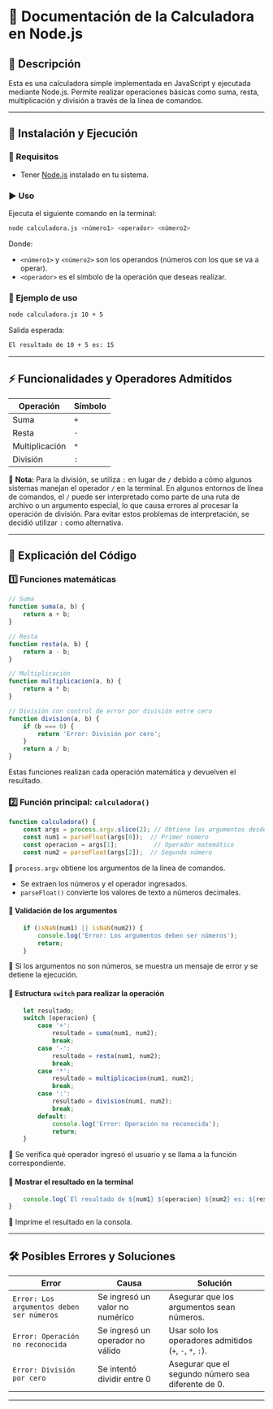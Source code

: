 # 📖 Documentación de la Calculadora en Node.js

## 📌 Descripción
Esta es una calculadora simple implementada en JavaScript y ejecutada mediante Node.js. Permite realizar operaciones básicas como suma, resta, multiplicación y división a través de la línea de comandos.

---

## 🚀 Instalación y Ejecución
### 🔧 Requisitos
- Tener [Node.js](https://nodejs.org/) instalado en tu sistema.

### ▶️ Uso
Ejecuta el siguiente comando en la terminal:
```sh
node calculadora.js <número1> <operador> <número2>
```
Donde:
- `<número1>` y `<número2>` son los operandos (números con los que se va a operar).
- `<operador>` es el símbolo de la operación que deseas realizar.

### 📌 Ejemplo de uso
```sh
node calculadora.js 10 + 5
```
Salida esperada:
```sh
El resultado de 10 + 5 es: 15
```

---

## ⚡ Funcionalidades y Operadores Admitidos
| Operación      | Símbolo |
|---------------|---------|
| Suma          | `+`     |
| Resta         | `-`     |
| Multiplicación | `*`     |
| División      | `:`     |

📌 **Nota:** Para la división, se utiliza `:` en lugar de `/` debido a cómo algunos sistemas manejan el operador `/` en la terminal. En algunos entornos de línea de comandos, el `/` puede ser interpretado como parte de una ruta de archivo o un argumento especial, lo que causa errores al procesar la operación de división. Para evitar estos problemas de interpretación, se decidió utilizar `:` como alternativa.

---

## 📜 Explicación del Código

### 1️⃣ **Funciones matemáticas**
```js
// Suma
function suma(a, b) {
    return a + b;
}

// Resta
function resta(a, b) {
    return a - b;
}

// Multiplicación
function multiplicacion(a, b) {
    return a * b;
}

// División con control de error por división entre cero
function division(a, b) {
    if (b === 0) {
        return 'Error: División por cero';
    }
    return a / b;
}
```
Estas funciones realizan cada operación matemática y devuelven el resultado.

### 2️⃣ **Función principal: `calculadora()`**
```js
function calculadora() {
    const args = process.argv.slice(2); // Obtiene los argumentos desde la terminal
    const num1 = parseFloat(args[0]);  // Primer número
    const operacion = args[1];          // Operador matemático
    const num2 = parseFloat(args[2]);  // Segundo número
```
📌 `process.argv` obtiene los argumentos de la línea de comandos.

- Se extraen los números y el operador ingresados.
- `parseFloat()` convierte los valores de texto a números decimales.

#### 🛑 **Validación de los argumentos**
```js
    if (isNaN(num1) || isNaN(num2)) {
        console.log('Error: Los argumentos deben ser números');
        return;
    }
```
📌 Si los argumentos no son números, se muestra un mensaje de error y se detiene la ejecución.

#### 🔄 **Estructura `switch` para realizar la operación**
```js
    let resultado;
    switch (operacion) {
        case '+':
            resultado = suma(num1, num2);
            break;
        case '-':
            resultado = resta(num1, num2);
            break;
        case '*':
            resultado = multiplicacion(num1, num2);
            break;
        case ':':
            resultado = division(num1, num2);
            break;
        default:
            console.log('Error: Operación no reconocida');
            return;
    }
```
📌 Se verifica qué operador ingresó el usuario y se llama a la función correspondiente.

#### 📢 **Mostrar el resultado en la terminal**
```js
    console.log(`El resultado de ${num1} ${operacion} ${num2} es: ${resultado}`);
}
```
📌 Imprime el resultado en la consola.

---

## 🛠 Posibles Errores y Soluciones
| Error | Causa | Solución |
|-------|-------|----------|
| `Error: Los argumentos deben ser números` | Se ingresó un valor no numérico | Asegurar que los argumentos sean números. |
| `Error: Operación no reconocida` | Se ingresó un operador no válido | Usar solo los operadores admitidos (`+`, `-`, `*`, `:`). |
| `Error: División por cero` | Se intentó dividir entre 0 | Asegurar que el segundo número sea diferente de 0. |

---
